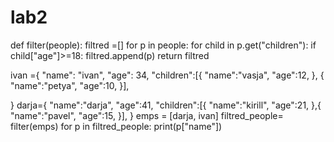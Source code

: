 # lab2
def filter(people):
	filtred =[]
	for p in people:
		for child in p.get("children"):
			if child["age"]>=18:
				filtred.append(p)
	return filtred
	
ivan ={
	"name": "ivan",
	"age": 34,
	"children":[{
		"name":"vasja",
		"age":12,
	},
	{
		"name":"petya",
		"age":10,
	}],
	
}
darja={
	"name":"darja",
	"age":41,
	"children":[{
		"name":"kirill",
		"age":21,
},{
		"name":"pavel",
		"age":15,
}],
}
emps = [darja, ivan]
filtred_people= filter(emps)
for p in filtred_people:
	print(p["name"])


	

